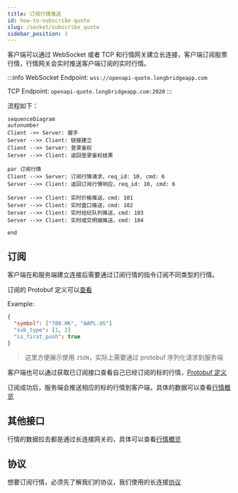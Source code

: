 ```yaml
---
title: 订阅行情推送
id: how-to-subscribe-quote
slug: /socket/subscribe_quote
sidebar_position: 1
---
```


客户端可以通过 WebSocket 或者 TCP 和行情网关建立长连接，客户端订阅股票行情，行情网关会实时推送客户端订阅的实时行情。

:::info
WebSocket Endpoint: `wss://openapi-quote.longbridgeapp.com`

TCP Endpoint: `openapi-quote.longbridgeapp.com:2020`
:::

流程如下：

```mermaid
sequenceDiagram
autonumber
Client ->> Server: 握手
Server -->> Client: 链接建立
Client -->> Server: 登录鉴权
Server -->> Client: 返回登录鉴权结果

par 订阅行情
Client -->> Server: 订阅行情请求，req_id: 10, cmd: 6
Server -->> Client: 返回订阅行情响应，req_id: 10, cmd: 6

Server -->> Client: 实时价格推送，cmd: 101
Server -->> Client: 实时盘口推送，cmd: 102
Server -->> Client: 实时经纪队列推送，cmd: 103
Server -->> Client: 实时成交明细推送，cmd: 104

end

```

## 订阅

客户端在和服务端建立连接后需要通过订阅行情的指令订阅不同类型的行情。

订阅的 Protobuf 定义可以[查看](../quote/subscribe/subscribe)

Example:

```json
{
  "symbol": ["700.HK", "AAPL.US"]
  "sub_type": [1, 2]
  "is_first_push": true
}

```

> 这里方便展示使用 `JSON`，实际上需要通过 protobuf 序列化请求到服务端

客户端也可以通过获取已订阅接口查看自己已经订阅的标的行情，[Protobuf 定义](../quote/subscribe/subscription)

订阅成功后，服务端会推送相应的标的行情到客户端，具体的数据可以查看[行情概览](../quote/overview)

## 其他接口

行情的数据拉去都是通过长连接网关的，具体可以查看[行情概览](../quote/overview)

## 协议

想要订阅行情，必须先了解我们的协议，我们使用的长连接[协议](./protocol/overview)
